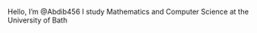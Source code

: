 Hello, 
I’m @Abdib456 
I study Mathematics and Computer Science at the University of Bath


<!---
Abdib456/Abdib456 is a ✨ special ✨ repository because its `README.md` (this file) appears on your GitHub profile.
You can click the Preview link to take a look at your changes.
--->
